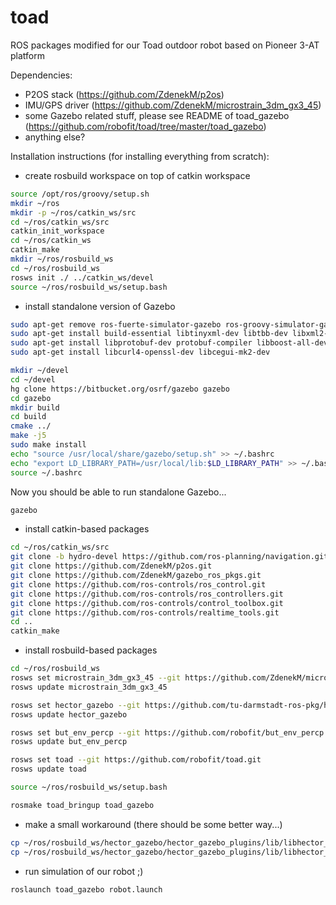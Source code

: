 toad
====

ROS packages modified for our Toad outdoor robot based on Pioneer 3-AT platform


Dependencies:

* P2OS stack (https://github.com/ZdenekM/p2os)
* IMU/GPS driver (https://github.com/ZdenekM/microstrain_3dm_gx3_45)
* some Gazebo related stuff, please see README of toad_gazebo (https://github.com/robofit/toad/tree/master/toad_gazebo)
* anything else?

Installation instructions (for installing everything from scratch):

* create rosbuild workspace on top of catkin workspace

```bash
source /opt/ros/groovy/setup.sh
mkdir ~/ros
mkdir -p ~/ros/catkin_ws/src
cd ~/ros/catkin_ws/src
catkin_init_workspace
cd ~/ros/catkin_ws
catkin_make
mkdir ~/ros/rosbuild_ws
cd ~/ros/rosbuild_ws
rosws init ./ ../catkin_ws/devel
source ~/ros/rosbuild_ws/setup.bash
```

* install standalone version of Gazebo

```bash
sudo apt-get remove ros-fuerte-simulator-gazebo ros-groovy-simulator-gazebo
sudo apt-get install build-essential libtinyxml-dev libtbb-dev libxml2-dev libqt4-dev pkg-config  libprotoc-dev libfreeimage-dev
sudo apt-get install libprotobuf-dev protobuf-compiler libboost-all-dev freeglut3-dev cmake libogre-dev libtar-dev
sudo apt-get install libcurl4-openssl-dev libcegui-mk2-dev

mkdir ~/devel
cd ~/devel
hg clone https://bitbucket.org/osrf/gazebo gazebo
cd gazebo
mkdir build
cd build
cmake ../
make -j5
sudo make install
echo "source /usr/local/share/gazebo/setup.sh" >> ~/.bashrc
echo "export LD_LIBRARY_PATH=/usr/local/lib:$LD_LIBRARY_PATH" >> ~/.bashrc
source ~/.bashrc
```

Now you should be able to run standalone Gazebo...

```bash
gazebo
```

* install catkin-based packages

```bash
cd ~/ros/catkin_ws/src
git clone -b hydro-devel https://github.com/ros-planning/navigation.git
git clone https://github.com/ZdenekM/p2os.git
git clone https://github.com/ZdenekM/gazebo_ros_pkgs.git
git clone https://github.com/ros-controls/ros_control.git
git clone https://github.com/ros-controls/ros_controllers.git
git clone https://github.com/ros-controls/control_toolbox.git
git clone https://github.com/ros-controls/realtime_tools.git
cd ..
catkin_make
```

* install rosbuild-based packages

```bash
cd ~/ros/rosbuild_ws
rosws set microstrain_3dm_gx3_45 --git https://github.com/ZdenekM/microstrain_3dm_gx3_45.git
rosws update microstrain_3dm_gx3_45

rosws set hector_gazebo --git https://github.com/tu-darmstadt-ros-pkg/hector_gazebo.git
rosws update hector_gazebo

rosws set but_env_percp --git https://github.com/robofit/but_env_percp.git
rosws update but_env_percp

rosws set toad --git https://github.com/robofit/toad.git
rosws update toad

source ~/ros/rosbuild_ws/setup.bash

rosmake toad_bringup toad_gazebo
```

* make a small workaround (there should be some better way...)

```bash
cp ~/ros/rosbuild_ws/hector_gazebo/hector_gazebo_plugins/lib/libhector_gazebo_ros_gps.so ~/ros/catkin_ws/devel/lib/
cp ~/ros/rosbuild_ws/hector_gazebo/hector_gazebo_plugins/lib/libhector_gazebo_ros_imu.so ~/ros/catkin_ws/devel/lib/
```


* run simulation of our robot ;)

```bash
roslaunch toad_gazebo robot.launch
```


